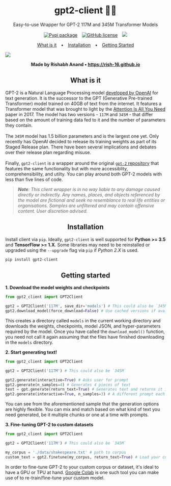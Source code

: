 <h1 align="center">gpt2-client 🤖📝</h1>

<p align="center">Easy-to-use Wrapper for GPT-2 117M and 345M Transformer Models</p>

<p align="center">

<a>
<a style="margin: 0 5px" href="https://pypi.org/search/?q=gpt2-client"><img src="https://img.shields.io/pypi/v/gpt2-client?color=%231dd1a1&logo=%231dd1a1&logoColor=%231dd1a1" alt="Pypi package"></a>
</a>
<a>
<a style="margin: 0 5px" href="https://opensource.org/licenses/MIT"><img src="https://img.shields.io/badge/license-MIT-%23feca57" alt="GitHub license"></a>
</a>
<a>
<a style="margin: 0 5px" href="https://colab.research.google.com/drive/1RZwp1n6XeWxvhBjt1e3ATSOy4Mj9GEEl"><img    src="https://colab.research.google.com/assets/colab-badge.svg"></a>
</a>

</p>

<p align="center">
  <a style="padding: 0 10px;" href="#what-is-it">What is it</a> • 
  <a style="padding: 0 10px;" href="#installation">Installation</a> • 
  <a style="padding: 0 10px;" href="#getting-started">Getting Started</a>
</p>

<div><img src="https://github.com/rish-16/gpt2client/raw/master/assets/demo.png" /></div>

<p align="center"><strong>Made by Rishabh Anand • <a href="https://rish-16.github.io">https://rish-16.github.io</a></strong></p>

<p aligh="center"><h2 align="center">What is it</h2></p>

GPT-2 is a Natural Language Processing model [developed by OpenAI](https://openai.com/blog/better-language-models/) for text generation. It is the successor to the GPT (Generative Pre-trained Transformer) model trained on 40GB of text from the internet. It features a Transformer model that was brought to light by the [Attention Is All You Need](https://arxiv.org/abs/1706.03762) paper in 2017. The model has two versions - `117M` and `345M` - that differ based on the amount of training data fed to it and the number of parameters they contain. 
<br>
<br>
The `345M` model has 1.5 billion parameters and is the largest one yet. Only recently has OpenAI decided to release its training weights as part of its Staged Release plan. There have been several implications and debates over their release plan regarding misuse.
<br>
<br>
Finally, `gpt2-client` is a wrapper around the original [`gpt-2` repository](https://github.com/openai/gpt-2) that features the same functionality but with more accessiblity, comprehensibility, and utilty. You can play around both GPT-2 models with less than five lines of code.

> ***Note**: This client wrapper is in no way liable to any damage caused directly or indirectly. Any names, places, and objects referenced by the model are fictional and seek no resemblance to real life entities or organisations. Samples are unfiltered and may contain offensive content. User discretion advised.*

<p aligh="center"><h2 align="center">Installation</h2></p>

Install client via `pip`. Ideally, `gpt2-client` is well supported for <strong>Python >= 3.5</strong> and <strong>TensorFlow >= 1.X</strong>. Some libraries may need to be reinstalled or upgraded using the `--upgrade` flag via `pip` if *Python 2.X* is used.

```bash
pip install gpt2-client
```

<p aligh="center"><h2 align="center">Getting started</h2></p>

**1. Download the model weights and checkpoints**

```python
from gpt2_client import GPT2Client

gpt2 = GPT2Client('117M', save_dir='models') # This could also be `345M`. Rename `save_dir` to anything.
gpt2.download_model(force_download=False) # Use cached versions if available. Set `force_download` to true to redownload the files.
```

This creates a directory called `models` in the current working directory and downloads the weights, checkpoints, model JSON, and hyper-parameters required by the model. Once you have called the `download_model()` function, you need not call it again assuming that the files have finished downloading in the `models` directory.

**2. Start generating text!**

```python
from gpt2_client import GPT2Client

gpt2 = GPT2Client('117M') # This could also be `345M`

gpt2.generate(interactive=True) # Asks user for prompt
gpt2.generate(n_samples=4) # Generates 4 pieces of text
text = gpt.generate(return_text=True) # Generates text and returns it in an array
gpt2.generate(interactive=True, n_samples=3) # A different prompt each time
```

You can see from the aforementioned sample that the generation options are highly flexible. You can mix and match based on what kind of text you need generated, be it multiple chunks or one at a time with prompts.

**3. Fine-tuning GPT-2 to custom datasets**

```python
from gpt2_client import GPT2Client

gpt2 = GPT2Client('117M') # This could also be `345M`

my_corpus = './data/shakespeare.txt' # path to corpus
custom_text = gpt2.finetune(my_corpus, return_text=True) # Load your custom dataset
```

In order to fine-tune GPT-2 to your custom corpus or dataset, it's ideal to have a GPU or TPU at hand. [Google Colab](http://colab.research.google.com) is one such tool you can make use of to re-train/fine-tune your custom model.
